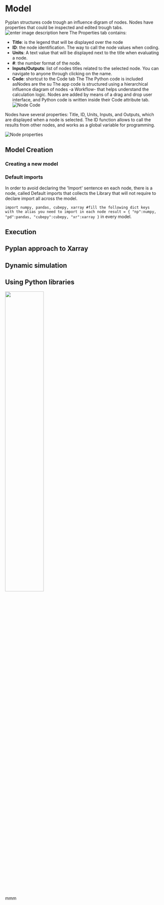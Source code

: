 # Model

Pyplan structures code trough an influence digram of nodes. Nodes have properties that could be inspected and edited trough tabs.
![enter image description here](http://img.pyplan.org/model-node-prop1.png)
The Properties tab contains:
 - **Title**: is the legend that will be displayed over the node
 - **ID**: the node identification. The way to call the node values when coding.
 - **Units**: A text value that will be displayed next to the title when evaluating a node.
 - **#**: the number format of the node.
 - **Inputs/Outputs**: list of nodes titles related to the selected node. You can navigate to anyone through clicking on the name.
 - **Code**: shortcut to the Code tab
The
The Python code is included asNodes are the su
The app code is structured using a hierarchical influence diagram of nodes -a Workflow- that helps understand the calculation logic. Nodes are added by means of a drag and drop user interface, and Python code is written inside their Code attribute tab. 
![Node Code](http://img.pyplan.org/index_node_code.png)

Nodes have several properties: Title, ID, Units, Inputs, and Outputs, which are displayed when a node is selected. The ID function allows to call the results from other nodes, and works as a global variable for programming.

![Node properties](http://img.pyplan.org/index_node_properties1.png)


## Model Creation
### Creating a new model
### Default imports
In order to avoid declaring the 'Import' sentence en each node, there is a node, called Default imports that collects the Library that will not require to declare import all across the model.

`import numpy, pandas, cubepy, xarray
#fill the following dict keys with the alias you need to import in each node
result = {
    "np":numpy,
    "pd":pandas,
    "cubepy":cubepy,
    "xr":xarray
}` in every model.


## Execution
## Pyplan approach to Xarray
## Dynamic simulation
## Using Python libraries


<img src="image.jpg" width="50%" height="50%" />
<i class="icon-file"></i>
<i class="fa fa-folder-open"></i>

mmm
<!--stackedit_data:
eyJoaXN0b3J5IjpbNzA0OTEyODEsNzU5MjkyNzg4LDE1ODE2OT
EwMjcsLTIwODAzMDQ3OTcsLTQxNzA5NjM3LC0xODM2MDUzNTE5
LDUxMTg5NTU4MCw2MzAyNDE4NDQsLTE0MDY4ODU0MjIsLTQwOT
I2MzYyMSwtMTQ0NjM3MTg5N119
-->